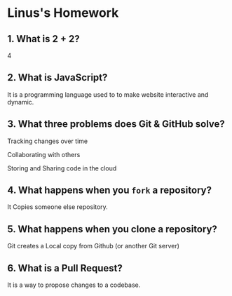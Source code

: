 # Linus's Homework

## 1. What is 2 + 2?

4

## 2. What is JavaScript?

It is a programming language used to to make website interactive and dynamic.

## 3. What three problems does Git & GitHub solve?

Tracking changes over time

Collaborating with others

Storing and Sharing code in the cloud

## 4. What happens when you `fork` a repository?

It Copies someone else repository.

## 5. What happens when you clone a repository?

Git creates a Local copy from Github (or another Git server)

## 6. What is a Pull Request?

It is a way to propose changes to a codebase.
